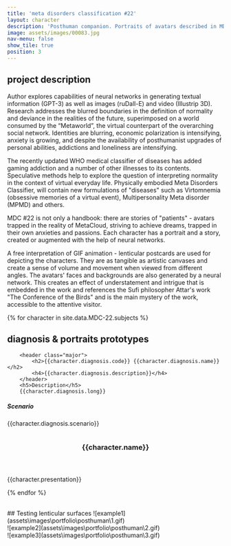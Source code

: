 ```yaml
---
title: 'meta disorders classification #22'
layout: character
description: 'Posthuman companion. Portraits of avatars described in MDC. '
image: assets/images/00083.jpg
nav-menu: false
show_tile: true
position: 3
---
```


<!-- Main -->
<div id="main">
<section id="one">
	<div class="inner">
<h2> project description </h2>
<p>Author explores capabilities of neural networks in generating textual information (GPT-3) as well as images (ruDall-E) and video (Illustrip 3D). Research addresses the blurred boundaries in the definition of normality and deviance in the realities of the future, superimposed on a world consumed by the “Metaworld”, the virtual counterpart of the overarching social network. Identities are blurring, economic polarization is intensifying, anxiety is growing, and despite the availability of posthumanist upgrades of personal abilities, addictions and loneliness are intensifying.</p>

<p>The recently updated WHO medical classifier of diseases has added gaming addiction and a number of other illnesses to its contents. Speculative methods help to explore the question of interpreting normality in the context of virtual everyday life. Physically embodied Meta Disorders Classifier, will contain new formulations of "diseases" such as Virtomnemia (obsessive memories of a virtual event), Multipersonality Meta disorder (MPMD) and others. </p>

<p>MDC #22 is not only a handbook: there are stories of "patients" - avatars trapped in the reality of MetaCloud, striving to achieve dreams, trapped in their own anxieties and passions. Each character has a portrait and a story, created or augmented with the help of neural networks. </p>

<p>A free interpretation of GIF animation - lenticular postcards are used for depicting the characters. They are as tangible as artistic canvases and create a sense of volume and movement when viewed from different angles. The avatars' faces and backgrounds are also generated by a neural network. This creates an effect of understatement and intrigue that is embedded in the work and references the Sufi philosopher Attar's work "The Conference of the Birds" and is the main mystery of the work, accessible to the attentive visitor.</p>

</div>
</section>

{% for character in site.data.MDC-22.subjects %}


<!-- One -->
<section id="one">
	<div class="inner">
<h2> diagnosis & portraits prototypes </h2>
	    
		<header class="major">
			<h2>{{character.diagnosis.code}} {{character.diagnosis.name}}</h2>
			<h4>{{character.diagnosis.description}}</h4>
		</header>
		<h5>Description</h5>
		{{character.diagnosis.long}}
<p>	<h5>Scenario</h5>
		{{character.diagnosis.scenario}}
		</p>
	</div>
</section>

<!-- Two -->
<section id="two" class="spotlights">
	<section>
		<!-- <a href="generic.html" class="image"> -->
		<img src="{{ site.data.MDC-22.network-folder }}{{character.image}}" class="image" alt="" data-position="center center" />
		<!-- </a> -->
		<div class="content">
			<div class="inner">
				<header class="major">
					<h3>{{character.name}}</h3>
				</header>
				<p>{{character.presentation}}</p>
				<!-- <ul class="actions">
					<li><a href="generic.html" class="button">Learn more</a></li>
				</ul> -->
			</div>
		</div>
	</section>
</section>

{% endfor %}


</div>
    
	  
  

  <br/>
## Testing lenticular surfaces
![example1](assets\images\portfolio\posthuman\1.gif)
  <br/>  
![example2](assets\images\portfolio\posthuman\2.gif)
  <br/>
![example3](assets\images\portfolio\posthuman\3.gif)
  <br/>
